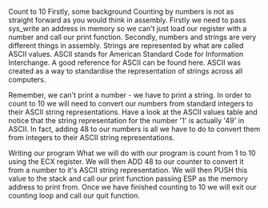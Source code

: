 Count to 10
Firstly, some background
Counting by numbers is not as straight forward as you would think in assembly. Firstly we need to pass sys_write an address in memory so we can't just load our register with a number and call our print function. Secondly, numbers and strings are very different things in assembly. Strings are represented by what are called ASCII values. ASCII stands for American Standard Code for Information Interchange. A good reference for ASCII can be found here. ASCII was created as a way to standardise the representation of strings across all computers.

Remember, we can't print a number - we have to print a string. In order to count to 10 we will need to convert our numbers from standard integers to their ASCII string representations. Have a look at the ASCII values table and notice that the string representation for the number '1' is actually '49' in ASCII. In fact, adding 48 to our numbers is all we have to do to convert them from integers to their ASCII string representations.

Writing our program
What we will do with our program is count from 1 to 10 using the ECX register. We will then ADD 48 to our counter to convert it from a number to it's ASCII string representation. We will then PUSH this value to the stack and call our print function passing ESP as the memory address to print from. Once we have finished counting to 10 we will exit our counting loop and call our quit function.
